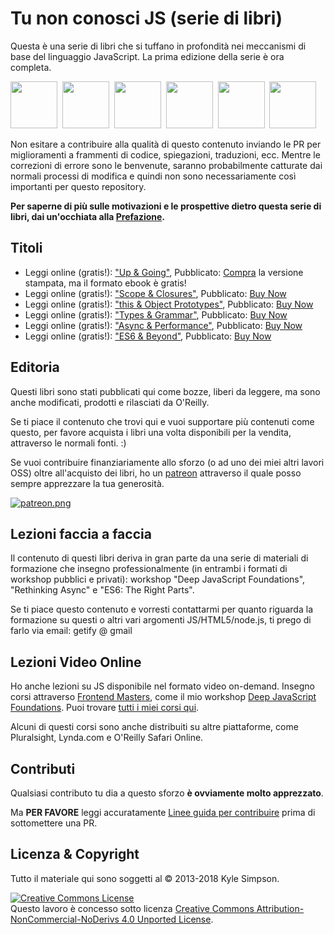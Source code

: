 # Tu non conosci JS (serie di libri)

Questa è una serie di libri che si tuffano in profondità nei meccanismi di base del linguaggio JavaScript. La prima edizione della serie è ora completa.

<a href="http://www.ebooks.com/1993212/you-don-t-know-js-up-going/simpson-kyle/"><img src="up %26 going/cover.jpg" width="75"></a>&nbsp;
<a href="http://www.ebooks.com/1647631/you-don-t-know-js-scope-closures/simpson-kyle/"><img src="scope %26 closures/cover.jpg" width="75"></a>&nbsp;
<a href="http://www.ebooks.com/1734321/you-don-t-know-js-this-object-prototypes/simpson-kyle/"><img src="this %26 object prototypes/cover.jpg" width="75"></a>&nbsp;
<a href="http://www.ebooks.com/1935541/you-don-t-know-js-types-grammar/simpson-kyle/"><img src="types %26 grammar/cover.jpg" width="75"></a>&nbsp;
<a href="http://www.ebooks.com/1977375/you-don-t-know-js-async-performance/simpson-kyle/"><img src="async %26 performance/cover.jpg" width="75"></a>&nbsp;
<a href="http://www.ebooks.com/2481820/you-don-t-know-js-es6-beyond/simpson-kyle/"><img src="es6 %26 beyond/cover.jpg" width="75"></a>

Non esitare a contribuire alla qualità di questo contenuto inviando le PR per miglioramenti a frammenti di codice, spiegazioni, traduzioni, ecc. Mentre le correzioni di errore sono le benvenute, saranno probabilmente catturate dai normali processi di modifica e quindi non sono necessariamente così importanti per questo repository.

**Per saperne di più sulle motivazioni e le prospettive dietro questa serie di libri, dai un'occhiata alla [Prefazione](prefazione.md).**

## Titoli

* Leggi online (gratis!): ["Up & Going"](up\%20&\%20going/README.md#you-dont-know-js-up--going), Pubblicato: [Compra](http://www.ebooks.com/1993212/you-don-t-know-js-up-going/simpson-kyle/) la versione stampata, ma il formato ebook è gratis!
* Leggi online (gratis!): ["Scope & Closures"](scope\%20&\%20closures/README.md#you-dont-know-js-scope--closures), Pubblicato: [Buy Now](http://www.ebooks.com/1647631/you-don-t-know-js-scope-closures/simpson-kyle/)
* Leggi online (gratis!): ["this & Object Prototypes"](this\%20&\%20object\%20prototypes/README.md#you-dont-know-js-this--object-prototypes), Pubblicato: [Buy Now](http://www.ebooks.com/1734321/you-don-t-know-js-this-object-prototypes/simpson-kyle/)
* Leggi online (gratis!): ["Types & Grammar"](types\%20&\%20grammar/README.md#you-dont-know-js-types--grammar), Pubblicato: [Buy Now](http://www.ebooks.com/1935541/you-don-t-know-js-types-grammar/simpson-kyle/)
* Leggi online (gratis!): ["Async & Performance"](async\%20&\%20performance/README.md#you-dont-know-js-async--performance), Pubblicato: [Buy Now](http://www.ebooks.com/1977375/you-don-t-know-js-async-performance/simpson-kyle/)
* Leggi online (gratis!): ["ES6 & Beyond"](es6\%20&\%20beyond/README.md#you-dont-know-js-es6--beyond), Pubblicato: [Buy Now](http://www.ebooks.com/2481820/you-don-t-know-js-es6-beyond/simpson-kyle/)

## Editoria

Questi libri sono stati pubblicati qui come bozze, liberi da leggere, ma sono anche modificati, prodotti e rilasciati da O'Reilly.

Se ti piace il contenuto che trovi qui e vuoi supportare più contenuti come questo, per favore acquista i libri una volta disponibili per la vendita, attraverso le normali fonti. :)

Se vuoi contribuire finanziariamente allo sforzo (o ad uno dei miei altri lavori OSS) oltre all'acquisto dei libri, ho un [patreon](https://www.patreon.com/getify) attraverso il quale posso sempre apprezzare la tua generosità.

<a href="https://www.patreon.com/getify">[![patreon.png](https://c5.patreon.com/external/logo/become_a_patron_button.png)](https://www.patreon.com/getify)</a>

## Lezioni faccia a faccia

Il contenuto di questi libri deriva in gran parte da una serie di materiali di formazione che insegno professionalmente (in entrambi i formati di workshop pubblici e privati): workshop "Deep JavaScript Foundations", "Rethinking Async" e "ES6: The Right Parts".

Se ti piace questo contenuto e vorresti contattarmi per quanto riguarda la formazione su questi o altri vari argomenti JS/HTML5/node.js, ti prego di farlo via email: getify @ gmail

## Lezioni Video Online

Ho anche lezioni su JS disponibile nel formato video on-demand. Insegno corsi attraverso [Frontend Masters](https://FrontendMasters.com), come il mio workshop [Deep JavaScript Foundations](https://frontendmasters.com/courses/javascript-foundations/). Puoi trovare [tutti i miei corsi qui](https://frontendmasters.com/kyle-simpson/).

Alcuni di questi corsi sono anche distribuiti su altre piattaforme, come Pluralsight, Lynda.com e O'Reilly Safari Online.

## Contributi

Qualsiasi contributo tu dia a questo sforzo **è ovviamente molto apprezzato**.

Ma **PER FAVORE** leggi accuratamente [Linee guida per contribuire](CONTRIBUTING.md) prima di sottomettere una PR.

## Licenza & Copyright

Tutto il materiale qui sono soggetti al &copy; 2013-2018 Kyle Simpson.

<a rel="license" href="http://creativecommons.org/licenses/by-nc-nd/4.0/"><img alt="Creative Commons License" style="border-width:0" src="https://i.creativecommons.org/l/by-nc-nd/4.0/88x31.png" /></a><br />Questo lavoro è concesso sotto licenza <a rel="license" href="http://creativecommons.org/licenses/by-nc-nd/4.0/">Creative Commons Attribution-NonCommercial-NoDerivs 4.0 Unported License</a>.
